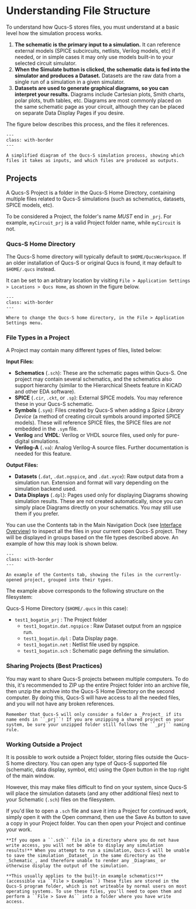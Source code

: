 # Understanding File Structure

To understand how Qucs-S stores files, you must understand at a basic level how the simulation process works.

1. **The schematic is the primary input to a simulation.** It can reference external models (SPICE subcircuits, netlists, Verilog models, etc) if needed, or in simple cases it may only use models built-in to your selected circuit simulator.
2. **When the Simulate button is clicked, the schematic data is fed into the simulator and produces a Dataset.** Datasets are the raw data from a single run of a simulation in a given simulator.
3. **Datasets are used to generate graphical diagrams, so you can interpret your results.** Diagrams include Cartesian plots, Smith charts, polar plots, truth tables, etc. Diagrams are most commonly placed on the same schematic page as your circuit, although they can be placed on separate Data Display Pages if you desire.

The figure below describes this process, and the files it references.

```{figure} /getting-started/images/project-flowchart.drawio.png
---
class: with-border
---

A simplified diagram of the Qucs-S simulation process, showing which files it takes as inputs, and which files are produced as outputs.
```

## Projects

A Qucs-S Project is a folder in the Qucs-S Home Directory, containing multiple files related to Qucs-S simulations (such as schematics, datasets, SPICE models, etc).

To be considered a Project, the folder's name _MUST_ end in ``_prj``. For example, ``myCircuit_prj`` is a valid Project folder name, while ``myCircuit`` is not.

### Qucs-S Home Directory

The Qucs-S home directory will typically default to ``$HOME/QucsWorkspace``. If an older installation of Qucs-S or original Qucs is found, it may default to ``$HOME/.qucs`` instead.

It can be set to an arbitrary location by visiting ``File > Application Settings > Locations > Qucs Home``, as shown in the figure below.

```{figure} /getting-started/images/qucs-s-home-settings.png
---
class: with-border
---

Where to change the Qucs-S home directory, in the File > Application Settings menu.
```

### File Types in a Project

A Project may contain many different types of files, listed below:

**Input Files:**
* **Schematics** (``.sch``): These are the schematic pages within Qucs-S. One project may contain several schematics, and the schematics also support hierarchy (similar to the Hierarchical Sheets feature in KiCAD and other EDA software).
* **SPICE** (``.cir``, ``.ckt``, or ``.sp``): External SPICE models. You may reference these in your Qucs-S schematic.
* **Symbols** (``.sym``): Files created by Qucs-S when adding a _Spice Library Device_ (a method of creating circuit symbols around imported SPICE models). These will reference SPICE files, the SPICE files are _not_ embedded in the ``.sym`` file.
* **Verilog** and **VHDL**: Verilog or VHDL source files, used only for pure-digital simulations.
* **Verilog-A** (``.va``): Analog Verilog-A source files. Further documentation is needed for this feature.

**Output Files:**
* **Datasets** (``.dat``, ``.dat.ngspice``, and ``.dat.xyce``): Raw output data from a simulation run. Extension and format will vary depending on the simulation backend used.
* **Data Displays** (``.dpl``): Pages used only for displaying Diagrams showing simulation results. These are not created automatically, since you can simply place Diagrams directly on your schematics. You may still use them if you prefer.

You can use the Contents tab in the Main Navigation Dock (see [Interface Overview](/getting-started/interface-overview)) to inspect all the files in your current open Qucs-S project. They will be displayed in groups based on the file types described above. An example of how this may look is shown below.

```{figure} /getting-started/images/contents-tab.png
---
class: with-border
---

An example of the Contents tab, showing the files in the currently-opened project, grouped into their types.
```

The example above corresponds to the following structure on the filesystem:

Qucs-S Home Directory (``$HOME/.qucs`` in this case):
* ``test1_bogatin_prj`` : The Project folder
  * ``test1_bogatin.dat.ngspice`` : Raw Dataset output from an ngspice run.
  * ``test1_bogatin.dpl`` : Data Display page.
  * ``test1_bogatin.net`` : Netlist file used by ngspice.
  * ``test1_bogatin.sch`` : Schematic page defining the simulation.

### Sharing Projects (Best Practices)

You may want to share Qucs-S projects between multiple computers. To do this, it's recommended to ZIP up the entire Project folder into an archive file, then unzip the archive into the Qucs-S Home Directory on the second computer. By doing this, Qucs-S will have access to all the needed files, and you will not have any broken references.

```{warning}
Remember that Qucs-S will only consider a folder a _Project_ if its name ends in ``_prj``! If you are unzipping a shared project on your system, be sure your unzipped folder still follows the ``_prj`` naming rule.
```

### Working Outside a Project

It is possible to work outside a Project folder, storing files outside the Qucs-S home directory. You can open any type of Qucs-S supported file (schematic, data display, symbol, etc) using the _Open_ button in the top right of the main window.

However, this may make files difficult to find on your system, since Qucs-S will place the simulation datasets (and any other additional files) next to your Schematic (``.sch``) files on the filesystem.

If you'd like to open a ``.sch`` file and save it into a Project for continued work, simply open it with the Open command, then use the Save As button to save a copy in your Project folder. You can then open your Project and continue your work. 

```{warning}
**If you open a ``.sch`` file in a directory where you do not have write access, you will not be able to display any simulation results!** When you attempt to run a simulation, Qucs-S will be unable to save the simulation _Dataset_ in the same directory as the _Schematic_, and therefore unable to render any _Diagrams_ or otherwise display the output of the simulation.

**This usually applies to the built-in example schematics!** (accessible via ``File > Examples``) These files are stored in the Qucs-S program folder, which is not writeable by normal users on most operating systems. To use these files, you'll need to open them and perform a ``File > Save As`` into a folder where you have write access.
```